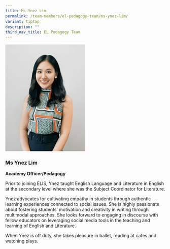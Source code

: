 ```yaml
---
title: Ms Ynez Lim
permalink: /team-members/el-pedagogy-team/ms-ynez-lim/
variant: tiptap
description: ""
third_nav_title: EL Pedagogy Team
---
```

<p></p>
<p></p>
<div class="isomer-image-wrapper">
<img style="width: 50%;" height="auto" width="100%" alt="" src="/images/Team Members/ynez lim.png">
</div>
<h3><strong>Ms Ynez Lim</strong></h3>
<p><strong>Academy Officer/Pedagogy</strong>
</p>
<p></p>
<p>Prior to joining ELIS, Ynez taught English Language and Literature in
English at the secondary level where she was the Subject Coordinator for
Literature.</p>
<p>Ynez advocates for cultivating empathy in students through authentic learning
experiences connected to social issues. She is highly passionate about
fostering students’ motivation and creativity in writing through multimodal
approaches. She looks forward to engaging in discourse with fellow educators
on leveraging social media tools in the teaching and learning of English
and Literature.</p>
<p>When Ynez is off duty, she takes pleasure in ballet, reading at cafes
and watching plays.</p>